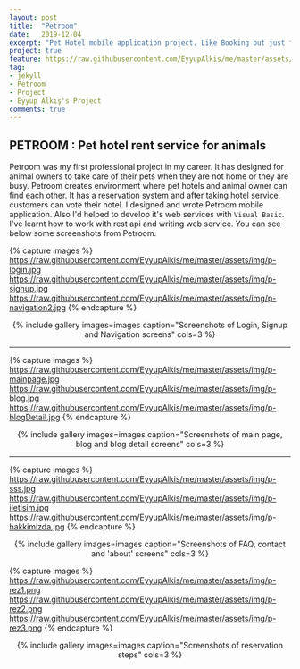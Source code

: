 ```yaml
---
layout: post
title:  "Petroom"
date:   2019-12-04
excerpt: "Pet Hotel mobile application project. Like Booking but just for pets."
project: true
feature: https://raw.githubusercontent.com/EyyupAlkis/me/master/assets/img/petroom_feature.jpg
tag:
- jekyll 
- Petroom
- Project
- Eyyup Alkış's Project
comments: true
---
```


## PETROOM : Pet hotel rent service for animals

Petroom was my first professional project in my career. It has designed for animal owners to take care of their pets when they are not home or they are busy. Petroom creates environment where pet hotels and animal owner can find each other. It has a reservation system and after taking hotel service, customers can vote their hotel. I designed and wrote Petroom mobile application. Also I'd helped to develop it's web services with `Visual Basic`. I've learnt how to work with rest api and writing web service. You can see below some screenshots from Petroom.

{% capture images %}
  https://raw.githubusercontent.com/EyyupAlkis/me/master/assets/img/p-login.jpg 
  https://raw.githubusercontent.com/EyyupAlkis/me/master/assets/img/p-signup.jpg
  https://raw.githubusercontent.com/EyyupAlkis/me/master/assets/img/p-navigation2.jpg
{% endcapture %}
<center>{% include gallery images=images caption="Screenshots of Login, Signup and Navigation screens" cols=3 %}</center>

---

{% capture images %}
  https://raw.githubusercontent.com/EyyupAlkis/me/master/assets/img/p-mainpage.jpg
  https://raw.githubusercontent.com/EyyupAlkis/me/master/assets/img/p-blog.jpg
  https://raw.githubusercontent.com/EyyupAlkis/me/master/assets/img/p-blogDetail.jpg
{% endcapture %}
<center>{% include gallery images=images caption="Screenshots of main page, blog and blog detail screens" cols=3 %}</center>

---

{% capture images %}
  https://raw.githubusercontent.com/EyyupAlkis/me/master/assets/img/p-sss.jpg
  https://raw.githubusercontent.com/EyyupAlkis/me/master/assets/img/p-iletisim.jpg
  https://raw.githubusercontent.com/EyyupAlkis/me/master/assets/img/p-hakkimizda.jpg
{% endcapture %}
<center>{% include gallery images=images caption="Screenshots of FAQ, contact and 'about' screens" cols=3 %}</center>


{% capture images %}
  https://raw.githubusercontent.com/EyyupAlkis/me/master/assets/img/p-rez1.png
  https://raw.githubusercontent.com/EyyupAlkis/me/master/assets/img/p-rez2.png
  https://raw.githubusercontent.com/EyyupAlkis/me/master/assets/img/p-rez3.png
{% endcapture %}
<center>{% include gallery images=images caption="Screenshots of reservation steps" cols=3 %}</center>